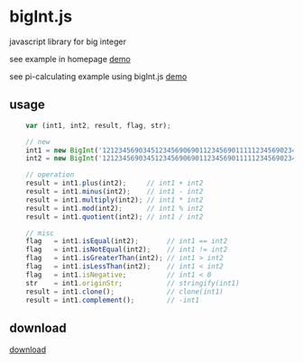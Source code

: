 # bigInt.js
javascript library for big integer

see example in homepage [demo](http://leungwensen.github.io/js-projects/numbers/bigInt.js/)

see pi-calculating example using bigInt.js [demo](http://leungwensen.github.io/js-projects/numbers/pi-to-nth-digit/)

## usage
```javascript
    var (int1, int2, result, flag, str);

    // new
    int1 = new BigInt('12123456903451234569069011234569011111234569023456902345690234569023456902345690');
    int2 = new BigInt('12123456903451234569069011234569011111234569023456902345690234569023456902345690');

    // operation
    result = int1.plus(int2);     // int1 + int2
    result = int1.minus(int2);    // int1 - int2
    result = int1.multiply(int2); // int1 * int2
    result = int1.mod(int2);      // int1 % int2
    result = int1.quotient(int2); // int1 / int2

    // misc
    flag   = int1.isEqual(int2);       // int1 == int2
    flag   = int1.isNotEqual(int2);    // int1 != int2
    flag   = int1.isGreaterThan(int2); // int1 > int2
    flag   = int1.isLessThan(int2);    // int1 < int2
    flag   = int1.isNegative;          // int1 < 0
    str    = int1.originStr;           // stringify(int1)
    result = int1.clone();             // clone(int1)
    result = int1.complement();        // -int1
```

## download
[download](https://raw.github.com/leungwensen/js-projects/master/assets/js/numbers/bigInt.js)
